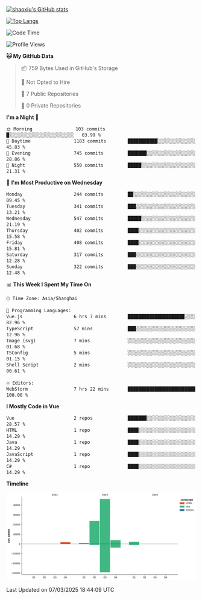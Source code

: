 [![shaoxiu's GitHub stats](https://github-readme-stats.vercel.app/api?username=shaoxiu&count_private=true&show_icons=true)](https://github.com/anuraghazra/github-readme-stats)

[![Top Langs](https://github-readme-stats.vercel.app/api/top-langs/?username=shaoxiu&layout=compact)](https://github.com/anuraghazra/github-readme-stats)


<!--START_SECTION:waka-->
![Code Time](http://img.shields.io/badge/Code%20Time-133%20hrs%2029%20mins-blue)

![Profile Views](http://img.shields.io/badge/Profile%20Views-0-blue)

**🐱 My GitHub Data** 

> 📦 759 Bytes Used in GitHub's Storage 
 > 
> 🚫 Not Opted to Hire
 > 
> 📜 7 Public Repositories 
 > 
> 🔑 0 Private Repositories 
 > 
**I'm a Night 🦉** 

```text
🌞 Morning                103 commits         █░░░░░░░░░░░░░░░░░░░░░░░░   03.99 % 
🌆 Daytime                1183 commits        ███████████░░░░░░░░░░░░░░   45.83 % 
🌃 Evening                745 commits         ███████░░░░░░░░░░░░░░░░░░   28.86 % 
🌙 Night                  550 commits         █████░░░░░░░░░░░░░░░░░░░░   21.31 % 
```
📅 **I'm Most Productive on Wednesday** 

```text
Monday                   244 commits         ██░░░░░░░░░░░░░░░░░░░░░░░   09.45 % 
Tuesday                  341 commits         ███░░░░░░░░░░░░░░░░░░░░░░   13.21 % 
Wednesday                547 commits         █████░░░░░░░░░░░░░░░░░░░░   21.19 % 
Thursday                 402 commits         ████░░░░░░░░░░░░░░░░░░░░░   15.58 % 
Friday                   408 commits         ████░░░░░░░░░░░░░░░░░░░░░   15.81 % 
Saturday                 317 commits         ███░░░░░░░░░░░░░░░░░░░░░░   12.28 % 
Sunday                   322 commits         ███░░░░░░░░░░░░░░░░░░░░░░   12.48 % 
```


📊 **This Week I Spent My Time On** 

```text
🕑︎ Time Zone: Asia/Shanghai

💬 Programming Languages: 
Vue.js                   6 hrs 7 mins        █████████████████████░░░░   82.96 % 
TypeScript               57 mins             ███░░░░░░░░░░░░░░░░░░░░░░   12.96 % 
Image (svg)              7 mins              ░░░░░░░░░░░░░░░░░░░░░░░░░   01.68 % 
TSConfig                 5 mins              ░░░░░░░░░░░░░░░░░░░░░░░░░   01.15 % 
Shell Script             2 mins              ░░░░░░░░░░░░░░░░░░░░░░░░░   00.61 % 

🔥 Editors: 
WebStorm                 7 hrs 22 mins       █████████████████████████   100.00 % 
```

**I Mostly Code in Vue** 

```text
Vue                      2 repos             ███████░░░░░░░░░░░░░░░░░░   28.57 % 
HTML                     1 repo              ████░░░░░░░░░░░░░░░░░░░░░   14.29 % 
Java                     1 repo              ████░░░░░░░░░░░░░░░░░░░░░   14.29 % 
JavaScript               1 repo              ████░░░░░░░░░░░░░░░░░░░░░   14.29 % 
C#                       1 repo              ████░░░░░░░░░░░░░░░░░░░░░   14.29 % 
```



**Timeline**

![Lines of Code chart](https://raw.githubusercontent.com/shaoxiu/shaoxiu/main/assets/bar_graph.png)


 Last Updated on 07/03/2025 18:44:09 UTC
<!--END_SECTION:waka-->
